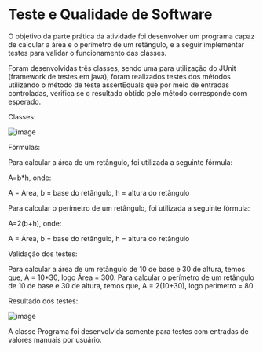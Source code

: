 # Teste e Qualidade de Software

O objetivo da parte prática da atividade foi desenvolver um programa capaz de calcular a área e o perímetro de um retângulo, e a seguir implementar testes para validar o funcionamento das classes.

Foram desenvolvidas três classes, sendo uma para utilização do JUnit (framework de testes em java), foram realizados testes dos métodos utilizando o método de teste assertEquals que por meio de entradas controladas, verifica se o resultado obtido pelo método corresponde com esperado.

Classes:

![image](https://user-images.githubusercontent.com/55721262/164955010-79309beb-3abf-4b3d-b1de-1f44b1ba7320.png)

Fórmulas:

Para calcular a área de um retângulo, foi utilizada a seguinte fórmula:

A=b\*h, onde:

A = Área, b = base do retângulo, h = altura do retângulo

Para calcular o perímetro de um retângulo, foi utilizada a seguinte fórmula:

A=2(b+h), onde:

A = Área, b = base do retângulo, h = altura do retângulo

Validação dos testes:

Para calcular a área de um retângulo de 10 de base e 30 de altura, temos que, A = 10\*30, logo Área = 300.
Para calcular o perímetro de um retângulo de 10 de base e 30 de altura, temos que, A = 2(10+30), logo perímetro = 80.

Resultado dos testes:

![image](https://user-images.githubusercontent.com/55721262/164954983-206554b0-b393-4e29-bde3-084773128eea.png)

A classe Programa foi desenvolvida somente para testes com entradas de valores manuais por usuário.
